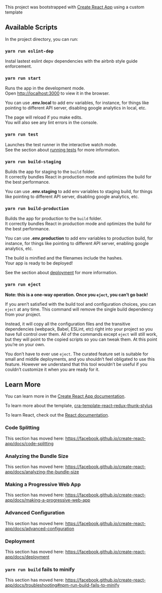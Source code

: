 This project was bootstrapped with [Create React App](https://github.com/facebook/create-react-app) using a custom template

## Available Scripts

In the project directory, you can run:

### `yarn run eslint-dep`
Instal lastest eslint depv dependencies with the airbnb style guide enforcement.

### `yarn run start`

Runs the app in the development mode.<br />
Open [http://localhost:3000](http://localhost:3000) to view it in the browser.

You can use **.env.local** to add env variables, for instance, for things like pointing to different API server, disabling google analytics in local, etc.

The page will reload if you make edits.<br />
You will also see any lint errors in the console.

### `yarn run test`

Launches the test runner in the interactive watch mode.<br />
See the section about [running tests](https://facebook.github.io/create-react-app/docs/running-tests) for more information.

### `yarn run build-staging`

Builds the app for staging to the `build` folder.<br />
It correctly bundles React in production mode and optimizes the build for the best performance.

You can use **.env.staging** to add env variables to staging build, for things like pointing to different API server, disabling google analytics, etc.

### `yarn run build-production`

Builds the app for production to the `build` folder.<br />
It correctly bundles React in production mode and optimizes the build for the best performance.

You can use **.env.production** to add env variables to production build, for instance, for things like pointing to different API server, enabling google analytics, etc.

The build is minified and the filenames include the hashes.<br />
Your app is ready to be deployed!

See the section about [deployment](https://facebook.github.io/create-react-app/docs/deployment) for more information.

### `yarn run eject`

**Note: this is a one-way operation. Once you `eject`, you can’t go back!**

If you aren’t satisfied with the build tool and configuration choices, you can `eject` at any time. This command will remove the single build dependency from your project.

Instead, it will copy all the configuration files and the transitive dependencies (webpack, Babel, ESLint, etc) right into your project so you have full control over them. All of the commands except `eject` will still work, but they will point to the copied scripts so you can tweak them. At this point you’re on your own.

You don’t have to ever use `eject`. The curated feature set is suitable for small and middle deployments, and you shouldn’t feel obligated to use this feature. However we understand that this tool wouldn’t be useful if you couldn’t customize it when you are ready for it.

## Learn More

You can learn more in the [Create React App documentation](https://facebook.github.io/create-react-app/docs/getting-started).

To learn more about the template, [cra-template-react-redux-thunk-stylus](https://github.com/lokesh-007/cra-template-react-redux-thunk-stylus)

To learn React, check out the [React documentation](https://reactjs.org/).

### Code Splitting

This section has moved here: https://facebook.github.io/create-react-app/docs/code-splitting

### Analyzing the Bundle Size

This section has moved here: https://facebook.github.io/create-react-app/docs/analyzing-the-bundle-size

### Making a Progressive Web App

This section has moved here: https://facebook.github.io/create-react-app/docs/making-a-progressive-web-app

### Advanced Configuration

This section has moved here: https://facebook.github.io/create-react-app/docs/advanced-configuration

### Deployment

This section has moved here: https://facebook.github.io/create-react-app/docs/deployment

### `yarn run build` fails to minify

This section has moved here: https://facebook.github.io/create-react-app/docs/troubleshooting#npm-run-build-fails-to-minify
